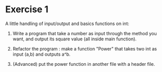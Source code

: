 Exercise 1
==========

A little handling of input/output and basics functions on int:


1) Write a program that take a number as input through the method you want, and output its square value (all inside main function).

2) Refactor the program : make a function "Power" that takes two int as input (a,b) and outputs a^b. 

3) (Advanced) put the power function in another file with a header file.
